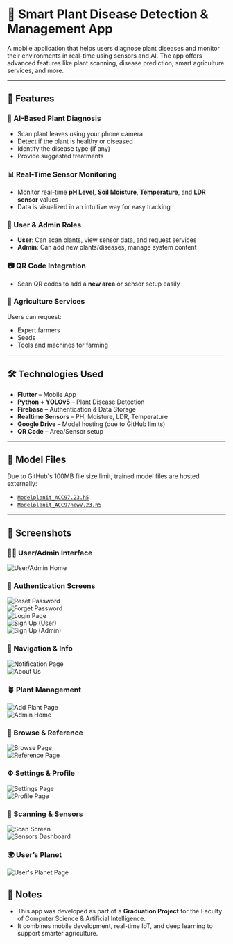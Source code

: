 # 🌱 Smart Plant Disease Detection & Management App

A mobile application that helps users diagnose plant diseases and monitor their environments in real-time using sensors and AI. The app offers advanced features like plant scanning, disease prediction, smart agriculture services, and more.

---

## 🚀 Features

### 🧠 AI-Based Plant Diagnosis

- Scan plant leaves using your phone camera
- Detect if the plant is healthy or diseased
- Identify the disease type (if any)
- Provide suggested treatments

### 📊 Real-Time Sensor Monitoring

- Monitor real-time **pH Level**, **Soil Moisture**, **Temperature**, and **LDR sensor** values
- Data is visualized in an intuitive way for easy tracking

### 👥 User & Admin Roles

- **User**: Can scan plants, view sensor data, and request services
- **Admin**: Can add new plants/diseases, manage system content

### 📷 QR Code Integration

- Scan QR codes to add a **new area** or sensor setup easily

### 🧰 Agriculture Services

Users can request:

- Expert farmers
- Seeds
- Tools and machines for farming

---

## 🛠️ Technologies Used

- **Flutter** – Mobile App
- **Python + YOLOv5** – Plant Disease Detection
- **Firebase** – Authentication & Data Storage
- **Realtime Sensors** – PH, Moisture, LDR, Temperature
- **Google Drive** – Model hosting (due to GitHub limits)
- **QR Code** – Area/Sensor setup

---

## 🧠 Model Files

Due to GitHub's 100MB file size limit, trained model files are hosted externally:

- [`Modelplanit_ACC97.23.h5`](https://drive.google.com/your-link-here)
- [`Modelplanit_ACC97newV.23.h5`](https://drive.google.com/your-link-here)

---

## 📱 Screenshots



### 🧑‍🌾 User/Admin Interface

![User/Admin Home](assets/screenShots/user_admin.png)

### 🔐 Authentication Screens

![Reset Password](assets/screenShots/reset_pass.png)  
![Forget Password](assets/screenShots/forget_pass.png)  
![Login Page](assets/screenShots/login_page.png)  
![Sign Up (User)](assets/screenShots/Sign_up_user.png)  
![Sign Up (Admin)](assets/screenShots/Sign_up_admin.png)

### 🧭 Navigation & Info

![Notification Page](assets/screenShots/notification.png)  
![About Us](assets/screenShots/About_us.png)

### 🪴 Plant Management

![Add Plant Page](assets/screenShots/add_page.png)  
![Admin Home](assets/screenShots/admin_home.png)

### 🔎 Browse & Reference

![Browse Page](assets/screenShots/Browse_Page.png)  
![Reference Page](assets/screenShots/ref_page.png)

### ⚙️ Settings & Profile

![Settings Page](assets/screenShots/Settings_page.png)  
![Profile Page](assets/screenShots/profile.png)

### 🔬 Scanning & Sensors

![Scan Screen](assets/screenShots/scan_screen.png)  
![Sensors Dashboard](assets/screenShots/sensor4x.png)

### 🌍 User’s Planet

![User's Planet Page](assets/screenShots/user's_planet.png)

## 📌 Notes

- This app was developed as part of a **Graduation Project** for the Faculty of Computer Science & Artificial Intelligence.
- It combines mobile development, real-time IoT, and deep learning to support smarter agriculture.
